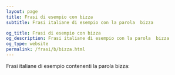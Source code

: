 ```yaml
---
layout: page
title: Frasi di esempio con bizza 
subtitle: Frasi italiane di esempio con la parola  bizza

og_title: Frasi di esempio con bizza 
og_description: Frasi italiane di esempio con la parola  bizza
og_type: website
permalink: /frasi/b/bizza.html
---
```


Frasi italiane di esempio contenenti la parola bizza:


